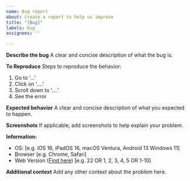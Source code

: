 ```yaml
---
name: Bug report
about: Create a report to help us improve
title: "[Bug]"
labels: bug
assignees: ''

---
```


**Describe the bug**
A clear and concise description of what the bug is.

**To Reproduce**
Steps to reproduce the behavior:
1. Go to '...'
2. Click on '....'
3. Scroll down to '....'
4. See the error

**Expected behavior**
A clear and concise description of what you expected to happen.

**Screenshots**
If applicable, add screenshots to help explain your problem.

**Information:**
 - OS: [e.g. iOS 16, iPadOS 16, macOS Ventura, Android 13 Windows 11]
 - Browser [e.g. Chrome, Safari]
 - Web Version ([Find here](https://github.com/Hutoorg/My-Info/releases)) [e.g. 22 OR 1, 2, 3, 4, 5 OR 1-10]

**Additional context**
Add any other context about the problem here.
